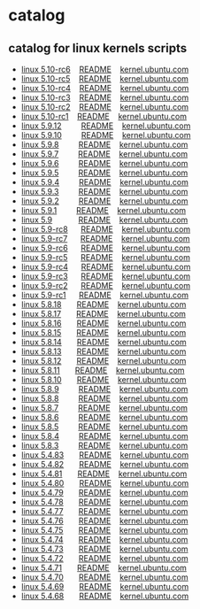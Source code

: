 # catalog
 
## catalog for linux kernels scripts

- [linux 5.10-rc6](5.10-rc6)&nbsp;&nbsp;&nbsp;&nbsp;[README](5.10-rc6/README.md)&nbsp;&nbsp;&nbsp;&nbsp;[kernel.ubuntu.com](https://kernel.ubuntu.com/~kernel-ppa/mainline/v5.10-rc6/)
- [linux 5.10-rc5](5.10-rc5)&nbsp;&nbsp;&nbsp;&nbsp;[README](5.10-rc5/README.md)&nbsp;&nbsp;&nbsp;&nbsp;[kernel.ubuntu.com](https://kernel.ubuntu.com/~kernel-ppa/mainline/v5.10-rc5/)
- [linux 5.10-rc4](5.10-rc4)&nbsp;&nbsp;&nbsp;&nbsp;[README](5.10-rc4/README.md)&nbsp;&nbsp;&nbsp;&nbsp;[kernel.ubuntu.com](https://kernel.ubuntu.com/~kernel-ppa/mainline/v5.10-rc4/)
- [linux 5.10-rc3](5.10-rc3)&nbsp;&nbsp;&nbsp;&nbsp;[README](5.10-rc3/README.md)&nbsp;&nbsp;&nbsp;&nbsp;[kernel.ubuntu.com](https://kernel.ubuntu.com/~kernel-ppa/mainline/v5.10-rc3/)
- [linux 5.10-rc2](5.10-rc2)&nbsp;&nbsp;&nbsp;&nbsp;[README](5.10-rc2/README.md)&nbsp;&nbsp;&nbsp;&nbsp;[kernel.ubuntu.com](https://kernel.ubuntu.com/~kernel-ppa/mainline/v5.10-rc2/)
- [linux 5.10-rc1](5.10-rc1)&nbsp;&nbsp;&nbsp;&nbsp;[README](5.10-rc1/README.md)&nbsp;&nbsp;&nbsp;&nbsp;[kernel.ubuntu.com](https://kernel.ubuntu.com/~kernel-ppa/mainline/v5.10-rc1/)
- [linux 5.9.12](5.9.12)&nbsp;&nbsp;&nbsp;&nbsp;&nbsp;&nbsp;&nbsp;&nbsp;&nbsp;[README](5.9.12/README.md)&nbsp;&nbsp;&nbsp;&nbsp;[kernel.ubuntu.com](https://kernel.ubuntu.com/~kernel-ppa/mainline/v5.9.12/)
- [linux 5.9.10](5.9.10)&nbsp;&nbsp;&nbsp;&nbsp;&nbsp;&nbsp;&nbsp;&nbsp;&nbsp;[README](5.9.10/README.md)&nbsp;&nbsp;&nbsp;&nbsp;[kernel.ubuntu.com](https://kernel.ubuntu.com/~kernel-ppa/mainline/v5.9.10/)
- [linux 5.9.8](5.9.8)&nbsp;&nbsp;&nbsp;&nbsp;&nbsp;&nbsp;&nbsp;&nbsp;&nbsp;[README](5.9.8/README.md)&nbsp;&nbsp;&nbsp;&nbsp;[kernel.ubuntu.com](https://kernel.ubuntu.com/~kernel-ppa/mainline/v5.9.8/)
- [linux 5.9.7](5.9.7)&nbsp;&nbsp;&nbsp;&nbsp;&nbsp;&nbsp;&nbsp;&nbsp;&nbsp;[README](5.9.7/README.md)&nbsp;&nbsp;&nbsp;&nbsp;[kernel.ubuntu.com](https://kernel.ubuntu.com/~kernel-ppa/mainline/v5.9.7/)
- [linux 5.9.6](5.9.6)&nbsp;&nbsp;&nbsp;&nbsp;&nbsp;&nbsp;&nbsp;&nbsp;&nbsp;[README](5.9.6/README.md)&nbsp;&nbsp;&nbsp;&nbsp;[kernel.ubuntu.com](https://kernel.ubuntu.com/~kernel-ppa/mainline/v5.9.6/)
- [linux 5.9.5](5.9.5)&nbsp;&nbsp;&nbsp;&nbsp;&nbsp;&nbsp;&nbsp;&nbsp;&nbsp;[README](5.9.5/README.md)&nbsp;&nbsp;&nbsp;&nbsp;[kernel.ubuntu.com](https://kernel.ubuntu.com/~kernel-ppa/mainline/v5.9.5/)
- [linux 5.9.4](5.9.4)&nbsp;&nbsp;&nbsp;&nbsp;&nbsp;&nbsp;&nbsp;&nbsp;&nbsp;[README](5.9.4/README.md)&nbsp;&nbsp;&nbsp;&nbsp;[kernel.ubuntu.com](https://kernel.ubuntu.com/~kernel-ppa/mainline/v5.9.4/)
- [linux 5.9.3](5.9.3)&nbsp;&nbsp;&nbsp;&nbsp;&nbsp;&nbsp;&nbsp;&nbsp;&nbsp;[README](5.9.3/README.md)&nbsp;&nbsp;&nbsp;&nbsp;[kernel.ubuntu.com](https://kernel.ubuntu.com/~kernel-ppa/mainline/v5.9.3/)
- [linux 5.9.2](5.9.2)&nbsp;&nbsp;&nbsp;&nbsp;&nbsp;&nbsp;&nbsp;&nbsp;&nbsp;[README](5.9.2/README.md)&nbsp;&nbsp;&nbsp;&nbsp;[kernel.ubuntu.com](https://kernel.ubuntu.com/~kernel-ppa/mainline/v5.9.2/)
- [linux 5.9.1](5.9.1)&nbsp;&nbsp;&nbsp;&nbsp;&nbsp;&nbsp;&nbsp;&nbsp;&nbsp;[README](5.9.1/README.md)&nbsp;&nbsp;&nbsp;&nbsp;[kernel.ubuntu.com](https://kernel.ubuntu.com/~kernel-ppa/mainline/v5.9.1/)
- [linux 5.9](5.9)&nbsp;&nbsp;&nbsp;&nbsp;&nbsp;&nbsp;&nbsp;&nbsp;&nbsp;&nbsp;&nbsp;&nbsp;[README](5.9/README.md)&nbsp;&nbsp;&nbsp;&nbsp;[kernel.ubuntu.com](https://kernel.ubuntu.com/~kernel-ppa/mainline/v5.9/)
- [linux 5.9-rc8](5.9-rc8)&nbsp;&nbsp;&nbsp;&nbsp;&nbsp;&nbsp;[README](5.9-rc8/README.md)&nbsp;&nbsp;&nbsp;&nbsp;[kernel.ubuntu.com](https://kernel.ubuntu.com/~kernel-ppa/mainline/v5.9-rc8/)
- [linux 5.9-rc7](5.9-rc7)&nbsp;&nbsp;&nbsp;&nbsp;&nbsp;&nbsp;[README](5.9-rc7/README.md)&nbsp;&nbsp;&nbsp;&nbsp;[kernel.ubuntu.com](https://kernel.ubuntu.com/~kernel-ppa/mainline/v5.9-rc7/)
- [linux 5.9-rc6](5.9-rc6)&nbsp;&nbsp;&nbsp;&nbsp;&nbsp;&nbsp;[README](5.9-rc6/README.md)&nbsp;&nbsp;&nbsp;&nbsp;[kernel.ubuntu.com](https://kernel.ubuntu.com/~kernel-ppa/mainline/v5.9-rc6/)
- [linux 5.9-rc5](5.9-rc5)&nbsp;&nbsp;&nbsp;&nbsp;&nbsp;&nbsp;[README](5.9-rc5/README.md)&nbsp;&nbsp;&nbsp;&nbsp;[kernel.ubuntu.com](https://kernel.ubuntu.com/~kernel-ppa/mainline/v5.9-rc5/)
- [linux 5.9-rc4](5.9-rc4)&nbsp;&nbsp;&nbsp;&nbsp;&nbsp;&nbsp;[README](5.9-rc4/README.md)&nbsp;&nbsp;&nbsp;&nbsp;[kernel.ubuntu.com](https://kernel.ubuntu.com/~kernel-ppa/mainline/v5.9-rc4/)
- [linux 5.9-rc3](5.9-rc3)&nbsp;&nbsp;&nbsp;&nbsp;&nbsp;&nbsp;[README](5.9-rc3/README.md)&nbsp;&nbsp;&nbsp;&nbsp;[kernel.ubuntu.com](https://kernel.ubuntu.com/~kernel-ppa/mainline/v5.9-rc3/)
- [linux 5.9-rc2](5.9-rc2)&nbsp;&nbsp;&nbsp;&nbsp;&nbsp;&nbsp;[README](5.9-rc2/README.md)&nbsp;&nbsp;&nbsp;&nbsp;[kernel.ubuntu.com](https://kernel.ubuntu.com/~kernel-ppa/mainline/v5.9-rc2/)
- [linux 5.9-rc1](5.9-rc1)&nbsp;&nbsp;&nbsp;&nbsp;&nbsp;&nbsp;[README](5.9-rc1/README.md)&nbsp;&nbsp;&nbsp;&nbsp;[kernel.ubuntu.com](https://kernel.ubuntu.com/~kernel-ppa/mainline/v5.9-rc1/)
- [linux 5.8.18](5.8.18)&nbsp;&nbsp;&nbsp;&nbsp;&nbsp;&nbsp;&nbsp;[README](5.8.18/README.md)&nbsp;&nbsp;&nbsp;&nbsp;[kernel.ubuntu.com](https://kernel.ubuntu.com/~kernel-ppa/mainline/v5.8.18/)
- [linux 5.8.17](5.8.17)&nbsp;&nbsp;&nbsp;&nbsp;&nbsp;&nbsp;&nbsp;[README](5.8.17/README.md)&nbsp;&nbsp;&nbsp;&nbsp;[kernel.ubuntu.com](https://kernel.ubuntu.com/~kernel-ppa/mainline/v5.8.17/)
- [linux 5.8.16](5.8.16)&nbsp;&nbsp;&nbsp;&nbsp;&nbsp;&nbsp;&nbsp;[README](5.8.16/README.md)&nbsp;&nbsp;&nbsp;&nbsp;[kernel.ubuntu.com](https://kernel.ubuntu.com/~kernel-ppa/mainline/v5.8.16/)
- [linux 5.8.15](5.8.15)&nbsp;&nbsp;&nbsp;&nbsp;&nbsp;&nbsp;&nbsp;[README](5.8.15/README.md)&nbsp;&nbsp;&nbsp;&nbsp;[kernel.ubuntu.com](https://kernel.ubuntu.com/~kernel-ppa/mainline/v5.8.15/)
- [linux 5.8.14](5.8.14)&nbsp;&nbsp;&nbsp;&nbsp;&nbsp;&nbsp;&nbsp;[README](5.8.14/README.md)&nbsp;&nbsp;&nbsp;&nbsp;[kernel.ubuntu.com](https://kernel.ubuntu.com/~kernel-ppa/mainline/v5.8.14/)
- [linux 5.8.13](5.8.13)&nbsp;&nbsp;&nbsp;&nbsp;&nbsp;&nbsp;&nbsp;[README](5.8.13/README.md)&nbsp;&nbsp;&nbsp;&nbsp;[kernel.ubuntu.com](https://kernel.ubuntu.com/~kernel-ppa/mainline/v5.8.13/)
- [linux 5.8.12](5.8.12)&nbsp;&nbsp;&nbsp;&nbsp;&nbsp;&nbsp;&nbsp;[README](5.8.12/README.md)&nbsp;&nbsp;&nbsp;&nbsp;[kernel.ubuntu.com](https://kernel.ubuntu.com/~kernel-ppa/mainline/v5.8.12/)
- [linux 5.8.11](5.8.11)&nbsp;&nbsp;&nbsp;&nbsp;&nbsp;&nbsp;&nbsp;[README](5.8.11/README.md)&nbsp;&nbsp;&nbsp;&nbsp;[kernel.ubuntu.com](https://kernel.ubuntu.com/~kernel-ppa/mainline/v5.8.11/)
- [linux 5.8.10](5.8.10)&nbsp;&nbsp;&nbsp;&nbsp;&nbsp;&nbsp;&nbsp;[README](5.8.10/README.md)&nbsp;&nbsp;&nbsp;&nbsp;[kernel.ubuntu.com](https://kernel.ubuntu.com/~kernel-ppa/mainline/v5.8.10/)
- [linux 5.8.9](5.8.9)&nbsp;&nbsp;&nbsp;&nbsp;&nbsp;&nbsp;&nbsp;&nbsp;&nbsp;[README](5.8.9/README.md)&nbsp;&nbsp;&nbsp;&nbsp;[kernel.ubuntu.com](https://kernel.ubuntu.com/~kernel-ppa/mainline/v5.8.9/)
- [linux 5.8.8](5.8.8)&nbsp;&nbsp;&nbsp;&nbsp;&nbsp;&nbsp;&nbsp;&nbsp;&nbsp;[README](5.8.8/README.md)&nbsp;&nbsp;&nbsp;&nbsp;[kernel.ubuntu.com](https://kernel.ubuntu.com/~kernel-ppa/mainline/v5.8.8/)
- [linux 5.8.7](5.8.7)&nbsp;&nbsp;&nbsp;&nbsp;&nbsp;&nbsp;&nbsp;&nbsp;&nbsp;[README](5.8.7/README.md)&nbsp;&nbsp;&nbsp;&nbsp;[kernel.ubuntu.com](https://kernel.ubuntu.com/~kernel-ppa/mainline/v5.8.7/)
- [linux 5.8.6](5.8.6)&nbsp;&nbsp;&nbsp;&nbsp;&nbsp;&nbsp;&nbsp;&nbsp;&nbsp;[README](5.8.6/README.md)&nbsp;&nbsp;&nbsp;&nbsp;[kernel.ubuntu.com](https://kernel.ubuntu.com/~kernel-ppa/mainline/v5.8.6/)
- [linux 5.8.5](5.8.5)&nbsp;&nbsp;&nbsp;&nbsp;&nbsp;&nbsp;&nbsp;&nbsp;&nbsp;[README](5.8.5/README.md)&nbsp;&nbsp;&nbsp;&nbsp;[kernel.ubuntu.com](https://kernel.ubuntu.com/~kernel-ppa/mainline/v5.8.5/)
- [linux 5.8.4](5.8.4)&nbsp;&nbsp;&nbsp;&nbsp;&nbsp;&nbsp;&nbsp;&nbsp;&nbsp;[README](5.8.4/README.md)&nbsp;&nbsp;&nbsp;&nbsp;[kernel.ubuntu.com](https://kernel.ubuntu.com/~kernel-ppa/mainline/v5.8.4/)
- [linux 5.8.3](5.8.3)&nbsp;&nbsp;&nbsp;&nbsp;&nbsp;&nbsp;&nbsp;&nbsp;&nbsp;[README](5.8.3/README.md)&nbsp;&nbsp;&nbsp;&nbsp;[kernel.ubuntu.com](https://kernel.ubuntu.com/~kernel-ppa/mainline/v5.8.3/)
- [linux 5.4.83](5.4.83)&nbsp;&nbsp;&nbsp;&nbsp;&nbsp;&nbsp;&nbsp;[README](5.4.83/README.md)&nbsp;&nbsp;&nbsp;&nbsp;[kernel.ubuntu.com](https://kernel.ubuntu.com/~kernel-ppa/mainline/v5.4.83/)
- [linux 5.4.82](5.4.82)&nbsp;&nbsp;&nbsp;&nbsp;&nbsp;&nbsp;&nbsp;[README](5.4.82/README.md)&nbsp;&nbsp;&nbsp;&nbsp;[kernel.ubuntu.com](https://kernel.ubuntu.com/~kernel-ppa/mainline/v5.4.82/)
- [linux 5.4.81](5.4.81)&nbsp;&nbsp;&nbsp;&nbsp;&nbsp;&nbsp;&nbsp;[README](5.4.81/README.md)&nbsp;&nbsp;&nbsp;&nbsp;[kernel.ubuntu.com](https://kernel.ubuntu.com/~kernel-ppa/mainline/v5.4.81/)
- [linux 5.4.80](5.4.80)&nbsp;&nbsp;&nbsp;&nbsp;&nbsp;&nbsp;&nbsp;[README](5.4.80/README.md)&nbsp;&nbsp;&nbsp;&nbsp;[kernel.ubuntu.com](https://kernel.ubuntu.com/~kernel-ppa/mainline/v5.4.80/)
- [linux 5.4.79](5.4.79)&nbsp;&nbsp;&nbsp;&nbsp;&nbsp;&nbsp;&nbsp;[README](5.4.79/README.md)&nbsp;&nbsp;&nbsp;&nbsp;[kernel.ubuntu.com](https://kernel.ubuntu.com/~kernel-ppa/mainline/v5.4.79/)
- [linux 5.4.78](5.4.78)&nbsp;&nbsp;&nbsp;&nbsp;&nbsp;&nbsp;&nbsp;[README](5.4.78/README.md)&nbsp;&nbsp;&nbsp;&nbsp;[kernel.ubuntu.com](https://kernel.ubuntu.com/~kernel-ppa/mainline/v5.4.78/)
- [linux 5.4.77](5.4.77)&nbsp;&nbsp;&nbsp;&nbsp;&nbsp;&nbsp;&nbsp;[README](5.4.77/README.md)&nbsp;&nbsp;&nbsp;&nbsp;[kernel.ubuntu.com](https://kernel.ubuntu.com/~kernel-ppa/mainline/v5.4.77/)
- [linux 5.4.76](5.4.76)&nbsp;&nbsp;&nbsp;&nbsp;&nbsp;&nbsp;&nbsp;[README](5.4.76/README.md)&nbsp;&nbsp;&nbsp;&nbsp;[kernel.ubuntu.com](https://kernel.ubuntu.com/~kernel-ppa/mainline/v5.4.76/)
- [linux 5.4.75](5.4.75)&nbsp;&nbsp;&nbsp;&nbsp;&nbsp;&nbsp;&nbsp;[README](5.4.75/README.md)&nbsp;&nbsp;&nbsp;&nbsp;[kernel.ubuntu.com](https://kernel.ubuntu.com/~kernel-ppa/mainline/v5.4.75/)
- [linux 5.4.74](5.4.74)&nbsp;&nbsp;&nbsp;&nbsp;&nbsp;&nbsp;&nbsp;[README](5.4.74/README.md)&nbsp;&nbsp;&nbsp;&nbsp;[kernel.ubuntu.com](https://kernel.ubuntu.com/~kernel-ppa/mainline/v5.4.74/)
- [linux 5.4.73](5.4.73)&nbsp;&nbsp;&nbsp;&nbsp;&nbsp;&nbsp;&nbsp;[README](5.4.73/README.md)&nbsp;&nbsp;&nbsp;&nbsp;[kernel.ubuntu.com](https://kernel.ubuntu.com/~kernel-ppa/mainline/v5.4.73/)
- [linux 5.4.72](5.4.72)&nbsp;&nbsp;&nbsp;&nbsp;&nbsp;&nbsp;&nbsp;[README](5.4.72/README.md)&nbsp;&nbsp;&nbsp;&nbsp;[kernel.ubuntu.com](https://kernel.ubuntu.com/~kernel-ppa/mainline/v5.4.72/)
- [linux 5.4.71](5.4.71)&nbsp;&nbsp;&nbsp;&nbsp;&nbsp;&nbsp;&nbsp;[README](5.4.71/README.md)&nbsp;&nbsp;&nbsp;&nbsp;[kernel.ubuntu.com](https://kernel.ubuntu.com/~kernel-ppa/mainline/v5.4.71/)
- [linux 5.4.70](5.4.70)&nbsp;&nbsp;&nbsp;&nbsp;&nbsp;&nbsp;&nbsp;[README](5.4.70/README.md)&nbsp;&nbsp;&nbsp;&nbsp;[kernel.ubuntu.com](https://kernel.ubuntu.com/~kernel-ppa/mainline/v5.4.70/)
- [linux 5.4.69](5.4.69)&nbsp;&nbsp;&nbsp;&nbsp;&nbsp;&nbsp;&nbsp;[README](5.4.69/README.md)&nbsp;&nbsp;&nbsp;&nbsp;[kernel.ubuntu.com](https://kernel.ubuntu.com/~kernel-ppa/mainline/v5.4.69/)
- [linux 5.4.68](5.4.68)&nbsp;&nbsp;&nbsp;&nbsp;&nbsp;&nbsp;&nbsp;[README](5.4.68/README.md)&nbsp;&nbsp;&nbsp;&nbsp;[kernel.ubuntu.com](https://kernel.ubuntu.com/~kernel-ppa/mainline/v5.4.68/)
